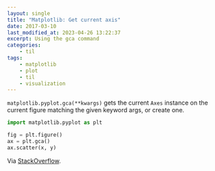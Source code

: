```yaml
---
layout: single
title: "Matplotlib: Get current axis"
date: 2017-03-10
last_modified_at: 2023-04-26 13:22:37
excerpt: Using the gca command
categories:
    - til
tags:
    - matplotlib
    - plot
    - til
    - visualization
---
```


`matplotlib.pyplot.gca(**kwargs)` gets the current `Axes` instance on the current
figure matching the given keyword args, or create one.

```python
import matplotlib.pyplot as plt

fig = plt.figure()
ax = plt.gca()
ax.scatter(x, y)
```

Via [StackOverflow](http://stackoverflow.com/a/18774741/1257318).
